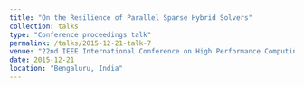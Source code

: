 ```yaml
---
title: "On the Resilience of Parallel Sparse Hybrid Solvers"
collection: talks
type: "Conference proceedings talk"
permalink: /talks/2015-12-21-talk-7
venue: "22nd IEEE International Conference on High Performance Computing"
date: 2015-12-21
location: "Bengaluru, India"
---
```

